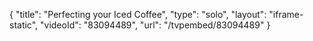 {
    "title": "Perfecting your Iced Coffee",
    "type": "solo",
    "layout": "iframe-static",
    "videoId": "83094489",
    "url": "\/tvpembed\/83094489"
}